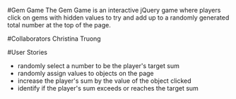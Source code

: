 #Gem Game
The Gem Game is an interactive jQuery game where players click on gems with hidden values to try and add up to a randomly generated total number at the top of the page. 

#Collaborators
Christina Truong

#User Stories
- randomly select a number to be the player's target sum
- randomly assign values to objects on the page
- increase the player's sum by the value of the object clicked
- identify if the player's sum exceeds or reaches the target sum
